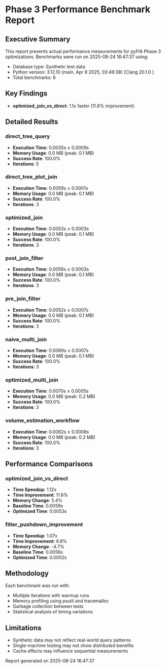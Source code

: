 # Phase 3 Performance Benchmark Report

## Executive Summary

This report presents actual performance measurements for pyFIA Phase 3 optimizations.
Benchmarks were run on 2025-08-24 16:47:37 using:
- Database type: Synthetic test data
- Python version: 3.12.10 (main, Apr  9 2025, 03:49:38) [Clang 20.1.0 ]
- Total benchmarks: 8

## Key Findings

- **optimized_join_vs_direct**: 1.1x faster (11.6% improvement)

## Detailed Results

### direct_tree_query

- **Execution Time**: 0.0035s ± 0.0009s
- **Memory Usage**: 0.0 MB (peak: 0.1 MB)
- **Success Rate**: 100.0%
- **Iterations**: 5

### direct_tree_plot_join

- **Execution Time**: 0.0059s ± 0.0001s
- **Memory Usage**: 0.0 MB (peak: 0.1 MB)
- **Success Rate**: 100.0%
- **Iterations**: 3

### optimized_join

- **Execution Time**: 0.0053s ± 0.0003s
- **Memory Usage**: 0.0 MB (peak: 0.1 MB)
- **Success Rate**: 100.0%
- **Iterations**: 3

### post_join_filter

- **Execution Time**: 0.0056s ± 0.0003s
- **Memory Usage**: 0.0 MB (peak: 0.1 MB)
- **Success Rate**: 100.0%
- **Iterations**: 3

### pre_join_filter

- **Execution Time**: 0.0052s ± 0.0007s
- **Memory Usage**: 0.0 MB (peak: 0.1 MB)
- **Success Rate**: 100.0%
- **Iterations**: 3

### naive_multi_join

- **Execution Time**: 0.0069s ± 0.0007s
- **Memory Usage**: 0.0 MB (peak: 0.1 MB)
- **Success Rate**: 100.0%
- **Iterations**: 3

### optimized_multi_join

- **Execution Time**: 0.0070s ± 0.0005s
- **Memory Usage**: 0.0 MB (peak: 0.2 MB)
- **Success Rate**: 100.0%
- **Iterations**: 3

### volume_estimation_workflow

- **Execution Time**: 0.0062s ± 0.0008s
- **Memory Usage**: 0.0 MB (peak: 0.2 MB)
- **Success Rate**: 100.0%
- **Iterations**: 3

## Performance Comparisons

### optimized_join_vs_direct

- **Time Speedup**: 1.12x
- **Time Improvement**: 11.6%
- **Memory Change**: 5.4%
- **Baseline Time**: 0.0059s
- **Optimized Time**: 0.0053s

### filter_pushdown_improvement

- **Time Speedup**: 1.07x
- **Time Improvement**: 6.8%
- **Memory Change**: -4.7%
- **Baseline Time**: 0.0056s
- **Optimized Time**: 0.0052s

## Methodology

Each benchmark was run with:
- Multiple iterations with warmup runs
- Memory profiling using psutil and tracemalloc
- Garbage collection between tests
- Statistical analysis of timing variations

## Limitations

- Synthetic data may not reflect real-world query patterns
- Single-machine testing may not show distributed benefits
- Cache effects may influence sequential measurements

Report generated on 2025-08-24 16:47:37